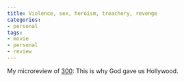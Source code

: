 ```yaml
---
title: Violence, sex, heroism, treachery, revenge
categories:
- personal
tags:
- movie
- personal
- review
---
```


My microreview of [300][1]: This is why God gave us Hollywood.

   [1]: http://www.imdb.com/title/tt0416449/
